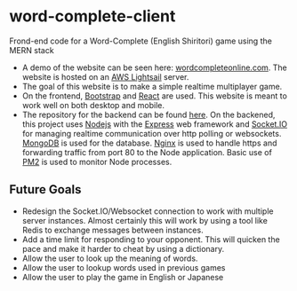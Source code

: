 # word-complete-client
Frond-end code for a Word-Complete (English Shiritori) game using the MERN stack
* A demo of the website can be seen here: [wordcompleteonline.com](https://wordcompleteonline.com). The website is hosted on an [AWS Lightsail](https://aws.amazon.com/lightsail/) server.
* The goal of this website is to make a simple realtime multiplayer game.
* On the frontend, [Bootstrap](https://getbootstrap.com/) and [React](https://reactjs.org/) are used. This website is meant to work well on both desktop and mobile.
* The repository for the backend can be found [here](https://github.com/Genoe/word-complete-server). On the backened, this project uses [Nodejs](https://nodejs.org/en/) with the [Express](https://expressjs.com/) web framework and [Socket.IO](https://socket.io/) for managing realtime communication over http polling or websockets. [MongoDB](https://www.mongodb.com/) is used for the database. [Nginx](https://www.nginx.com/) is used to handle https and forwarding traffic from port 80 to the Node application. Basic use of [PM2](http://pm2.keymetrics.io/) is used to monitor Node processes.
## Future Goals
* Redesign the Socket.IO/Websocket connection to work with multiple server instances. Almost certainly this will work by using a tool like Redis to exchange messages between instances.
* Add a time limit for responding to your opponent. This will quicken the pace and make it harder to cheat by using a dictionary. 
* Allow the user to look up the meaning of words.
* Allow the user to lookup words used in previous games
* Allow the user to play the game in English or Japanese
